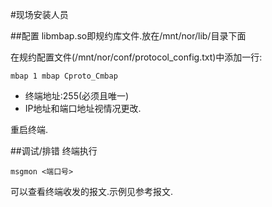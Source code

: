 #现场安装人员

##配置
libmbap.so即规约库文件.放在/mnt/nor/lib/目录下面

在规约配置文件(/mnt/nor/conf/protocol_config.txt)中添加一行:

	mbap 1 mbap Cproto_Cmbap



* 终端地址:255(必须且唯一)
* IP地址和端口地址视情况更改.

重启终端.

##调试/排错
终端执行

	msgmon <端口号>

可以查看终端收发的报文.示例见参考报文.

